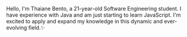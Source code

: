 Hello, I'm Thaiane Bento, a 21-year-old Software Engineering student.
I have experience with Java and am just starting to learn JavaScript. 
I'm excited to apply and expand my knowledge in this dynamic and ever-evolving field.✨ 


<!---
ThaianeBento/ThaianeBento is a ✨ special ✨ repository because its `README.md` (this file) appears on your GitHub profile.
You can click the Preview link to take a look at your changes.
--->
